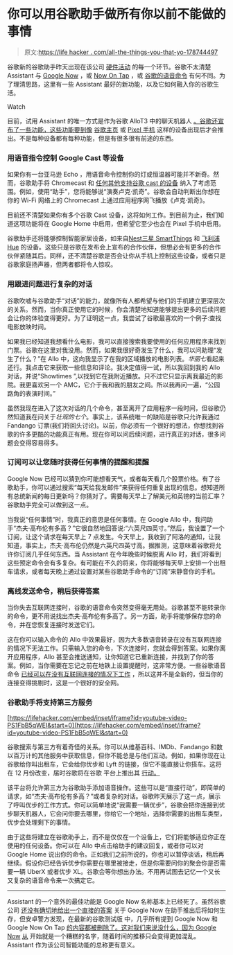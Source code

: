 # 你可以用谷歌助手做所有你以前不能做的事情

> 原文:[https://life hacker . com/all-the-things-you-that-yo-178744497](https://lifehacker.com/all-the-things-you-can-do-with-google-assistant-that-yo-1787444497)

谷歌新的谷歌助手昨天出现在该公司 [硬件活动](http://lifehacker.com/everything-google-announced-at-its-made-by-google-eve-1787404179) 的每一个环节。谷歌不太清楚 Assistant 与 [Google Now](http://lifehacker.com/top-10-awesome-features-of-google-now-1577427243) ，或 [Now On Tap](http://lifehacker.com/google-now-on-tap-is-cool-but-its-not-that-useful-yet-1736479584) ，或 [谷歌的语音命令](http://lifehacker.com/everything-you-didnt-know-you-could-do-with-google-voi-512727229) 有何不同。为了理清思路，这里有一些 Assistant 最好的新功能，以及它如何融入你的谷歌生活。

Watch

目前，试用 Assistant 的唯一方式是作为谷歌 AlloT3 中的聊天机器人 [。谷歌还宣布了一些功能，这些功能要到像](https://lifehacker.com/a-screenshot-tour-of-allo-googles-new-smart-messaging-1786900047) [谷歌主页](https://madeby.google.com/home/) 或 [Pixel 手机](https://madeby.google.com/phone/) 这样的设备出现后才会推出。不是每种设备都有每种功能，但是有很多很有前途的东西。

### **用语音指令控制 Google Cast 等设备**

如果你有一台亚马逊 Echo ，用语音命令控制你的灯或恒温器可能并不新奇。然而，谷歌助手将 Chromecast 和 [任何其他支持谷歌 cast 的设备](http://lifehacker.com/remains-of-the-day-chromecast-app-to-be-renamed-googl-1766460641#_ga=1.57852522.1347662518.1465819317) 纳入了考虑范围。例如，使用“助手”，您将能够说“演奏卢克·凯奇”。谷歌会自动判断出你想在你的 Wi-Fi 网络上的 Chromecast 上通过应用程序网飞播放《卢克·凯奇》。

目前还不清楚如果你有多个谷歌 Cast 设备，这将如何工作。到目前为止，我们知道这项功能将在 Google Home 中启用，但希望它至少也会在 Pixel 手机中启用。

谷歌助手还将能够控制智能家居设备，如来自[Nest](https://nest.com/)[三星 SmartThings](https://www.smartthings.com/) 和 [飞利浦 Hue](http://www2.meethue.com/en-us/) 的设备。这些只是谷歌在发布会上宣布的合作伙伴，但想必会有更多的合作伙伴紧随其后。同样，还不清楚谷歌是否会让你从手机上控制这些设备，或者只是谷歌家庭扬声器，但两者都将令人惊叹。

### **用跟进问题进行复杂的对话**

谷歌吹嘘与谷歌助手“对话”的能力，就像所有人都希望与他们的手机建立更深层次的关系。然而，当你真正使用它的时候，你会清楚地知道能够提出更多的后续问题会让你的体验变得更好。为了证明这一点，我尝试了谷歌最喜欢的一个例子:查找电影放映时间。

如果我已经知道我想看什么电影，我可以直接搜索我要使用的任何应用程序来找到门票。谷歌在这里对我没用。然而，如果我很好奇发生了什么，我可以问助理“发生了什么？”在 Allo 中，这向我显示了在我的区域播放的电影列表。*华丽七*看起来还行。我点击它来获取一些信息和评论。我决定值得一试，所以我回到我的 Allo 对话，并说“Showtimes ”,以找到它在我附近播放。只不过它只显示离我最近的影院。我更喜欢另一个 AMC，它介于我和我的朋友之间。所以我再问一遍，“公园路角的表演时间。”

虽然我现在进入了这次对话的几个命令，甚至离开了应用程序一段时间，但谷歌仍然知道我在问关于*壮观的七个*。事实上，该系统唯一的缺陷是谷歌只允许我通过 Fandango 订票(我们将回头讨论)。以前，你必须有一个很好的想法，你想找到谷歌的许多更酷的功能真正有用。现在你可以问后续问题，进行真正的对话，很多问题会变得容易得多。

### **订阅可以让您随时获得任何事情的提醒和提醒**

Google Now 已经可以猜到你可能想看天气，或者每天看几个股票价格。有了谷歌助手，你可以通过搜索“每天给我发邮件”来获得任何重复出现的信息。想知道所有总统新闻的每日更新吗？你猜对了。需要每天早上了解美元和英镑的当前汇率？谷歌助手完全可以做到这一点。

当我说“任何事情”时，我真正的意思是任何事情。在 Google Allo 中，我问助手“杰夫·高布伦有多高？”它很自然地回答说:“六英尺四英寸。”然后，我设置了一个订阅，让这个请求在每天早上 7 点发生。今天早上，我收到了阿洛的通知，让我知道，事实上，杰夫·高布伦仍然是六英尺四英寸高。据推测，这意味着谷歌将允许你订阅几乎任何东西。当 Assistant 在今年晚些时候脱离 Allo 时，我们将看到这些预定命令会有多复杂。有可能在不久的将来，你将能够每天早上安排一个出租车请求，或者每天晚上通过设置对某些谷歌助手命令的“订阅”来静音你的手机。

### **离线发送命令，稍后获得答案**

当你失去互联网连接时，谷歌的语音命令突然变得毫无用处。谷歌甚至不能转录你的命令，更不用说找出杰夫·高布伦有多高了。另一方面，助手将能够保存您的命令，并在您恢复连接时发送它们。

这在你可以输入命令的 Allo 中效果最好，因为大多数语音转录在没有互联网连接的情况下无法工作。只需输入您的命令，下次连接时，您就会得到答案。如果你离开应用程序，Allo 甚至会推送通知，让你知道它已重新连接，并找到了你的答案。例如，当你需要在忘记之前在地铁上设置提醒时，这非常方便。一些谷歌语音命令 [已经可以在没有互联网连接的情况下工作](https://lifehacker.com/use-some-google-now-voice-commands-without-an-internet-1733336980) ，所以这并不是全新的，但当你的连接变得挑剔时，这是一个很好的安全网。

### **谷歌助手将支持第三方服务**

 [https://lifehacker.com/embed/inset/iframe?id=youtube-video-PS1FbB5qWEI&start=0](https://lifehacker.com/embed/inset/iframe?id=youtube-video-PS1FbB5qWEI&start=0) 

谷歌搜索与第三方有着奇怪的关系。你可以从维基百科、IMDb、Fandango 和数以百万计的其他服务中获取信息，但你不能总是与他们互动。例如，如果你现在让谷歌给你叫出租车，它会给你优步和 Lyft 的链接，但它不能直接让你搭车。这将在 12 月份改变，届时谷歌将在谷歌 平台上推出其 [行动。](http://www.theverge.com/2016/10/4/13164882/google-assistant-actions-on-google-developer-sdk)

该平台将允许第三方为谷歌助手添加语音操作。这些可以是“直接行动”，即简单的请求，如“杰夫·高布伦有多高？”或者复杂的对话。谷歌昨天展示了这一点，展示了呼叫优步的工作方式。你可以简单地说“我需要一辆优步”，谷歌会把你连接到优步聊天机器人，它会问你要去哪里，你给它一个地址，选择你需要的出租车类型，优步会处理剩下的事情。

由于这些将建立在谷歌助手上，而不是仅仅在一个设备上，它们将能够适应你正在使用的任何设备。你可以在 Allo 中点击给助手的建议回复，或者你可以对 Google Home 说出你的命令。正如我们之前所说的，你也可以暂停谈话，稍后再继续。假设你已经告诉优步你需要在哪里被接走，但是你需要问你的聚会你是否需要一辆 UberX 或者优步 XL。谷歌会等你想出办法。不用再试图去记忆一个又长又复杂的语音命令来一次搞定它。

* * *

Assistant 的一个意外的最佳功能是 Google Now 名称基本上已经死了。虽然谷歌公司 [还没有确切地给出一个直接的答案](http://www.theverge.com/2016/10/4/13122276/google-assistant-works-in-three-different-ways) 关于 Google Now 在助手推出后将如何生存，但安卓警方发现，在最新的谷歌测试版 中，几乎所有提到 Google Now 和 Google Now On Tap [的内容都被删除了。这对我们来说没什么，因为 Google Now](http://www.androidpolice.com/2016/09/20/google-now-is-dead-latest-beta-of-search-app-erases-all-references-to-google-now/) [从](http://lifehacker.com/google-sucks-at-naming-stuff-1738016114) 开始就是一个糟糕的名字，随着时间的推移只会变得更加混乱。Assistant 作为该公司智能功能的总称更有意义。